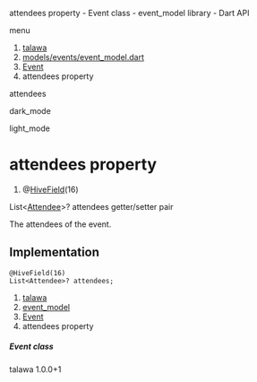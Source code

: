 




attendees property - Event class - event\_model library - Dart API







menu

1. [talawa](../../index.html)
2. [models/events/event\_model.dart](../../models_events_event_model/models_events_event_model-library.html)
3. [Event](../../models_events_event_model/Event-class.html)
4. attendees property

attendees


dark\_mode

light\_mode




# attendees property


1. @[HiveField](https://pub.dev/documentation/hive/2.2.3/hive/HiveField-class.html)(16)

List<[Attendee](../../models_events_event_model/Attendee-class.html)>?
attendees
getter/setter pair

The attendees of the event.


## Implementation

```
@HiveField(16)
List<Attendee>? attendees;
```

 


1. [talawa](../../index.html)
2. [event\_model](../../models_events_event_model/models_events_event_model-library.html)
3. [Event](../../models_events_event_model/Event-class.html)
4. attendees property

##### Event class





talawa
1.0.0+1






